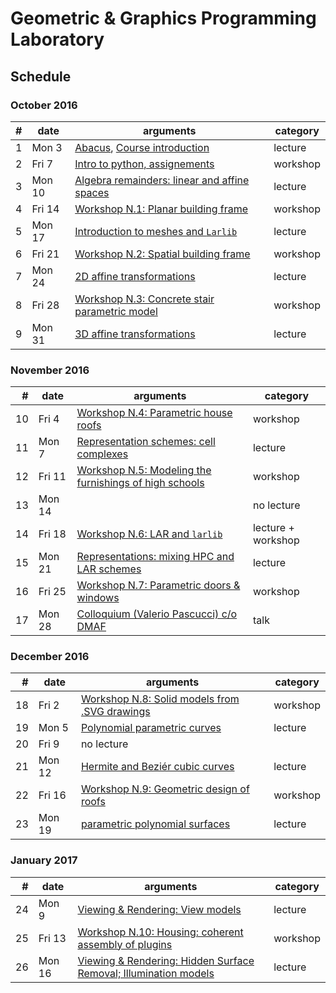 # Geometric & Graphics Programming Laboratory

## Schedule

### October 2016

| # | date | arguments | category |
|--:|------|-----------|----------|
| 1 | Mon  3 | [Abacus](README.md), [Course introduction](lessons/2016-10-03) | lecture |
| 2 | Fri  7 | [Intro to python, assignements](lessons/2016-10-07) | workshop |
| 3 | Mon 10 | [Algebra remainders: linear and affine spaces](lessons/2016-10-10) | lecture |
| 4 | Fri 14 | [Workshop N.1: Planar building frame](lessons/2016-10-14) | workshop |
| 5 | Mon 17 | [Introduction to meshes and `Larlib`](lessons/2016-10-17) | lecture |
| 6 | Fri 21 | [Workshop N.2: Spatial building frame](lessons/2016-10-21) | workshop |
| 7 | Mon 24 | [2D affine transformations](lessons/2016-10-24/lecture-07.pdf) | lecture |
| 8 | Fri 28 | [Workshop N.3: Concrete stair parametric model](lessons/2016-10-28) | workshop |
| 9 | Mon 31 | [3D affine transformations](lessons/2016-10-31/lecture-09.pdf) | lecture |

### November 2016

| # | date | arguments | category |
|--:|------|-----------|----------|
| 10 | Fri 4 | [Workshop N.4: Parametric house roofs](lessons/2016-11-04/lecture-10.pdf) | workshop |
| 11 | Mon 7 | [Representation schemes: cell complexes](lessons/2016-11-07/lecture-11.pdf) | lecture |
| 12 | Fri 11 | [Workshop N.5: Modeling the furnishings of high schools](lessons/2016-11-11/lecture-12.pdf) | workshop |
| 13 | Mon 14 |  | no lecture |
| 14 | Fri 18 | [Workshop N.6: LAR and `larlib`](lessons/2016-11-18/lecture-14.pdf) | lecture + workshop |
| 15 | Mon 21 | [Representations: mixing HPC and LAR schemes](lessons/2016-11-21/lecture-15.pdf) | lecture |
| 16 | Fri 25 | [Workshop N.7: Parametric doors \& windows](lessons/2016-11-25/lecture-16.pdf) | workshop |
| 17 | Mon 28 | [Colloquium (Valerio Pascucci) c/o DMAF](lessons/2016-11-28/) | talk |

### December 2016

| # | date | arguments | category |
|--:|------|-----------|----------|
| 18 | Fri  2 | [Workshop N.8: Solid models from .SVG drawings](lessons/2016-12-02/lecture-18.pdf) | workshop |
| 19 | Mon  5 | [Polynomial parametric curves](lessons/2016-12-05/lecture-19.pdf) | lecture |
| 20 | Fri 9 | no lecture | 
| 21 | Mon 12 | [Hermite and Beziér cubic curves](lessons/2016-12-12/lecture-21.pdf) | lecture |
| 22 | Fri 16 | [Workshop N.9: Geometric design of roofs](lessons/2016-12-16/) | workshop |
| 23 | Mon 19 | [parametric polynomial surfaces](lessons/2016-12-19/ch12.pdf) | lecture |

### January 2017

| # | date | arguments | category |
|--:|------|-----------|----------|
| 24 | Mon  9 | [Viewing & Rendering: View models](lessons/2017-01-09/ch10.pdf) | lecture |
| 25 | Fri  13 | [Workshop N.10: Housing: coherent assembly of plugins](lessons/2017-01-13/lecture-25.pdf) | workshop |
| 26 | Mon 16 | [Viewing & Rendering: Hidden Surface Removal; Illumination models](lessons/2017-01-16/) | lecture |
<!-- 
| 27 | Fri 20 | x | x |
| 28 | Mon 23 | x | x |
| 29 | Fri 27 | x | x |
| 7 | Mon 30 | x | x |
 -->

